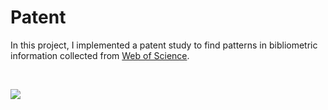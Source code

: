 # Patent

In this project, I implemented a patent study to find patterns in bibliometric information collected from [Web of Science](https://clarivate.com/webofsciencegroup/solutions/web-of-science/).

<br>

![](https://mma.prnewswire.com/media/455613/clarivate_logo_for_press_release_Logo.jpg?p=facebook)
